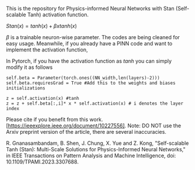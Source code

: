 This is the repository for Physics-informed Neural Networks with Stan (Self-scalable Tanh) activation function. 

$Stan(x) = tanh(x) + \beta x tanh(x)$

$\beta$ is a trainable neuron-wise parameter. The codes are being cleaned for easy usage. Meanwhile, if you already have a PINN code and want to implement the activation function,

In Pytorch, if you have the activation function as $tanh$ you can simply modify it as follows
```
self.beta = Parameter(torch.ones((NN_width,len(layers)-2))) 
self.beta.requiresGrad = True #Add this to the weights and biases initializations
```
```
z = self.activation(x) #tanh 
z = z + self.beta[:,i]* x * self.activation(x) # i denotes the layer index 
```

Please cite if you benefit from this work. [https://ieeexplore.ieee.org/document/10227556]. Note: DO NOT use the Arxiv preprint version of the article, there are several inaccuracies.  

R. Gnanasambandam, B. Shen, J. Chung, X. Yue and Z. Kong, "Self-scalable Tanh (Stan): Multi-Scale Solutions for Physics-Informed Neural Networks," in IEEE Transactions on Pattern Analysis and Machine Intelligence, doi: 10.1109/TPAMI.2023.3307688.
